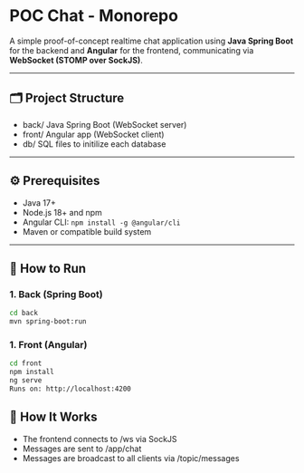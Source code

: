 # POC Chat - Monorepo

A simple proof-of-concept realtime chat application using **Java Spring Boot** for the backend and **Angular** for the frontend, communicating via **WebSocket (STOMP over SockJS)**. 

---

## 🗂 Project Structure

- back/ Java Spring Boot (WebSocket server)
- front/ Angular app (WebSocket client)
- db/ SQL files to initilize each database
  
---

## ⚙️ Prerequisites

- Java 17+
- Node.js 18+ and npm
- Angular CLI: `npm install -g @angular/cli`
- Maven or compatible build system

---

## 🚀 How to Run

### 1. Back (Spring Boot)

```bash
cd back
mvn spring-boot:run
```

### 1. Front (Angular)
```bash
cd front
npm install
ng serve
Runs on: http://localhost:4200
```

## 🧪 How It Works
- The frontend connects to /ws via SockJS
- Messages are sent to /app/chat
- Messages are broadcast to all clients via /topic/messages